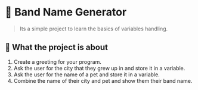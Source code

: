 # 🎸 Band Name Generator

> Its a simple project to learn the basics of variables handling.

## 🧠 What the project is about

1. Create a greeting for your program.
2. Ask the user for the city that they grew up in and store it in a variable.
3. Ask the user for the name of a pet and store it in a variable.
4. Combine the name of their city and pet and show them their band name.
